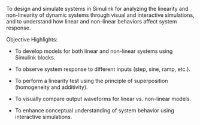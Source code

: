 To design and simulate systems in Simulink for analyzing the linearity and non-linearity of dynamic systems through visual and interactive simulations, and to understand how linear and non-linear behaviors affect system response.

Objective Highlights:

* To develop models for both linear and non-linear systems using Simulink blocks.

* To observe system response to different inputs (step, sine, ramp, etc.).

* To perform a linearity test using the principle of superposition (homogeneity and additivity).

* To visually compare output waveforms for linear vs. non-linear models.

* To enhance conceptual understanding of system behavior using interactive simulations.










